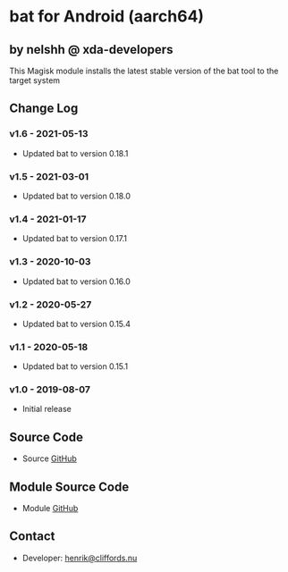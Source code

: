 # bat for Android (aarch64)

## by nelshh @ xda-developers

This Magisk module installs the latest stable version of the bat tool to the target system

## Change Log

### v1.6 - 2021-05-13
* Updated bat to version 0.18.1

### v1.5 - 2021-03-01
* Updated bat to version 0.18.0

### v1.4 - 2021-01-17
* Updated bat to version 0.17.1

### v1.3 - 2020-10-03
* Updated bat to version 0.16.0

### v1.2 - 2020-05-27
* Updated bat to version 0.15.4

### v1.1 - 2020-05-18
* Updated bat to version 0.15.1

### v1.0 - 2019-08-07
* Initial release

## Source Code
* Source [GitHub](https://github.com/sharkdp/bat)

## Module Source Code
* Module [GitHub](https://github.com/henriknelson/bat-magisk-module)

## Contact
* Developer: [henrik@cliffords.nu](mailto:henrik@cliffords.nu)
